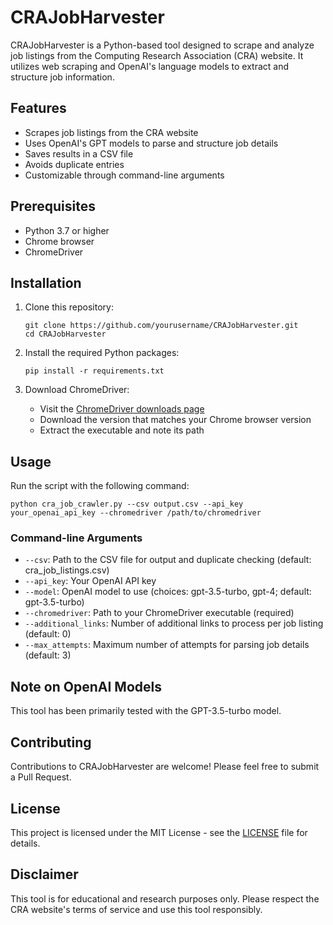 # CRAJobHarvester

CRAJobHarvester is a Python-based tool designed to scrape and analyze job listings from the Computing Research Association (CRA) website. It utilizes web scraping and OpenAI's language models to extract and structure job information.

## Features

- Scrapes job listings from the CRA website
- Uses OpenAI's GPT models to parse and structure job details
- Saves results in a CSV file
- Avoids duplicate entries
- Customizable through command-line arguments

## Prerequisites

- Python 3.7 or higher
- Chrome browser
- ChromeDriver

## Installation

1. Clone this repository:
   ```
   git clone https://github.com/yourusername/CRAJobHarvester.git
   cd CRAJobHarvester
   ```

2. Install the required Python packages:
   ```
   pip install -r requirements.txt
   ```

3. Download ChromeDriver:
   - Visit the [ChromeDriver downloads page](https://googlechromelabs.github.io/chrome-for-testing/)
   - Download the version that matches your Chrome browser version
   - Extract the executable and note its path

## Usage

Run the script with the following command:

```
python cra_job_crawler.py --csv output.csv --api_key your_openai_api_key --chromedriver /path/to/chromedriver
```

### Command-line Arguments

- `--csv`: Path to the CSV file for output and duplicate checking (default: cra_job_listings.csv)
- `--api_key`: Your OpenAI API key
- `--model`: OpenAI model to use (choices: gpt-3.5-turbo, gpt-4; default: gpt-3.5-turbo)
- `--chromedriver`: Path to your ChromeDriver executable (required)
- `--additional_links`: Number of additional links to process per job listing (default: 0)
- `--max_attempts`: Maximum number of attempts for parsing job details (default: 3)

## Note on OpenAI Models

This tool has been primarily tested with the GPT-3.5-turbo model.

## Contributing

Contributions to CRAJobHarvester are welcome! Please feel free to submit a Pull Request.

## License

This project is licensed under the MIT License - see the [LICENSE](LICENSE) file for details.

## Disclaimer

This tool is for educational and research purposes only. Please respect the CRA website's terms of service and use this tool responsibly.
